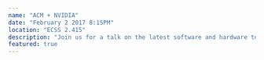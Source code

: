 ```yaml
---
name: "ACM + NVIDIA"
date: "February 2 2017 8:15PM"
location: "ECSS 2.415"
description: "Join us for a talk on the latest software and hardware tools for development and deployment of computationally demanding Deep Learning Networks for autonomous driving. Additionally, there will be information on internships and some swag available."
featured: true
---
```

